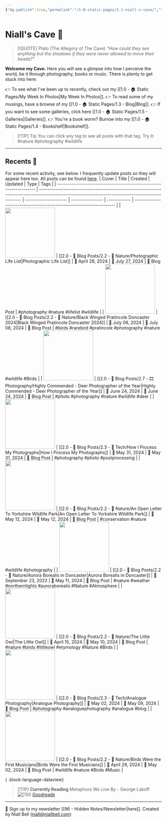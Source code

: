 ```yaml
---
{"dg-publish":true,"permalink":"/1-0-static-pages/1-1-niall-s-cave/","title":"🦇 The Cave","contentClasses":"cards cards-cols-3 cards-cover cards-cover-no-border cards-title-hide-icons","tags":["gardenEntry"],"noteIcon":null,"created":"2024-04-07T21:59:11.083+01:00","updated":"2024-07-07T23:19:25.427+01:00"}
---
```


# Niall's Cave 🦇 

> [!QUOTE] Plato (The Allegory of The Cave)
> *"How could they see anything but the shadows if they were never allowed to move their heads?"*

**Welcome my Cave.** Here you will see a glimpse into how I perceive the world, be it through photography, books or music. There is plenty to get stuck into here:

👉 To see what I've been up to recently, check out my [[1.0 - 🏠 Static Pages/My Week In Photos\|My Week In Photos]].
👉 To read some of my musings, have a browse of my [[1.0 - 🏠 Static Pages/1.3 - Blog\|Blog]].
👉 If you want to see some galleries, click here [[1.0 - 🏠 Static Pages/1.5 - Galleries\|Galleries]].
👉 You're a book worm? Burrow into my [[1.0 - 🏠 Static Pages/1.4 - Bookshelf\|Bookshelf]].

>[!TIP] Tip
>You can click any tag to see all posts with that tag. Try it: #nature #photography #wildlife

---

## Recents 📝

For some recent activity, see below. I frequently update posts so they will appear here too. All posts can be found [here](https://niallbell.com/blog).
| Cover                                                               | Title                                                                                                                                               | Created               | Updated          | Type         | Tags                                                                 |
| ------------------------------------------------------------------- | --------------------------------------------------------------------------------------------------------------------------------------------------- | --------------------- | ---------------- | ------------ | -------------------------------------------------------------------- |
| <img src='https://i.imgur.com/7VfFNPl.jpeg' style='height:160px;'/> | [[2.0 - 📝 Blog Posts/2.2 - 🌱 Nature/Photographic Life List\|Photographic Life List]]                                                           | 📅 April 28, 2024     | 🔄 July 27, 2024 | 💭 Blog Post | #photography #nature #lifelist #wildlife                             |
| <img src='https://i.imgur.com/IJUcoJt.jpeg' style='height:160px;'/> | [[2.0 - 📝 Blog Posts/2.2 - 🌱 Nature/Black Winged Pratincole Doncaster 2024\|Black Winged Pratincole Doncaster 2024]]                           | 📅 July 08, 2024      | 🔄 July 08, 2024 | 💭 Blog Post | #birds #rarebird #pratincole #photography #nature #wildlife #Birds   |
| <img src='https://i.imgur.com/8bzvnWQ.png' style='height:160px;'/>  | [[2.0 - 📝 Blog Posts/2.7 - 🎞️ Photography/Highly Commended - Deer Photographer of the Year\|Highly Commended - Deer Photographer of the Year]] | 📅 June 24, 2024      | 🔄 June 24, 2024 | 💭 Blog Post | #photo #photography #nature #wildlife #deer                          |
| <img src='https://i.imgur.com/jo6fK8O.jpeg' style='height:160px;'/> | [[2.0 - 📝 Blog Posts/2.3 - 💾 Tech/How I Process My Photographs\|How I Process My Photographs]]                                                 | 📅 May 31, 2024       | 🔄 May 31, 2024  | 💭 Blog Post | #photography #photo #postprocessing                                  |
| <img src='https://i.imgur.com/1pQK9Zn.jpeg' style='height:160px;'/> | [[2.0 - 📝 Blog Posts/2.2 - 🌱 Nature/An Open Letter To Yorkshire Wildlife Park\|An Open Letter To Yorkshire Wildlife Park]]                     | 📅 May 12, 2024       | 🔄 May 12, 2024  | 💭 Blog Post | #conservation #nature #wildlife #photography                         |
| <img src='https://i.imgur.com/9DONEvA.jpeg' style='height:160px;'/> | [[2.0 - 📝 Blog Posts/2.2 - 🌱 Nature/Aurora Borealis in Doncaster\|Aurora Borealis in Doncaster]]                                               | 📅 September 23, 2022 | 🔄 May 11, 2024  | 💭 Blog Post | #nature #weather #northernlights #auroraborealis #Nature #Atmosphere |
| <img src='https://i.imgur.com/4TOgr4b.jpeg' style='height:160px;'/> | [[2.0 - 📝 Blog Posts/2.2 - 🌱 Nature/The Little Owl\|The Little Owl]]                                                                           | 📅 April 15, 2024     | 🔄 May 10, 2024  | 💭 Blog Post | #nature #birds #littleowl #etymology #Nature #Birds                  |
| <img src='https://i.imgur.com/9wUq3cS.jpg' style='height:160px;'/>  | [[2.0 - 📝 Blog Posts/2.3 - 💾 Tech/Analogue Photography\|Analogue Photography]]                                                                 | 📅 May 02, 2024       | 🔄 May 09, 2024  | 💭 Blog Post | #photography #analoguephotography #analogue #blog                    |
| <img src='https://i.imgur.com/rLYIZA3.jpeg' style='height:160px;'/> | [[2.0 - 📝 Blog Posts/2.2 - 🌱 Nature/Birds Were the First Musicians\|Birds Were the First Musicians]]                                           | 📅 April 29, 2024     | 🔄 May 02, 2024  | 💭 Blog Post | #wildlife #nature #Birds #Music                                      |

{ .block-language-dataview}

>[!TIP] **Currently Reading**
>Metaphors We Live By - George Lakoff
>![|150](https://images-na.ssl-images-amazon.com/images/S/compressed.photo.goodreads.com/books/1388194058i/34459.jpg)
>[Goodreads](https://www.goodreads.com/user/show/138481589-niall-bell)


---
📧 Sign up to my newsletter [[96 - Hidden Notes/Newsletter\|here]].
Created by Niall Bell (niall@niallbell.com)

